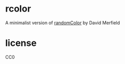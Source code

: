 # rcolor
A minimalist version of [randomColor](https://github.com/davidmerfield/randomColor) by David Merfield

# license
CC0
